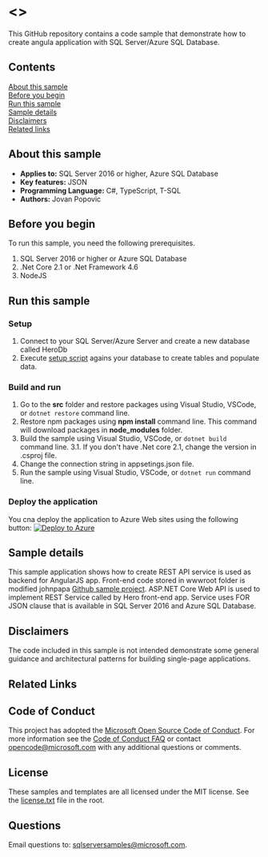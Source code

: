 # <<Sample title>>
This GitHub repository contains a code sample that demonstrate how to create angula application with SQL Server/Azure SQL Database.

## Contents

[About this sample](#about-this-sample)<br/>
[Before you begin](#before-you-begin)<br/>
[Run this sample](#run-this-sample)<br/>
[Sample details](#sample-details)<br/>
[Disclaimers](#disclaimers)<br/>
[Related links](#related-links)<br/>

<a name=about-this-sample></a>

## About this sample

- **Applies to:** SQL Server 2016 or higher, Azure SQL Database
- **Key features:** JSON
- **Programming Language:** C#, TypeScript, T-SQL
- **Authors:** Jovan Popovic

<a name=before-you-begin></a>

## Before you begin

To run this sample, you need the following prerequisites.
1. SQL Server 2016 or higher or Azure SQL Database
2. .Net Core 2.1 or .Net Framework 4.6 
3. NodeJS

<a name=run-this-sample></a>

## Run this sample

### Setup
1. Connect to your SQL Server/Azure Server and create a new database called HeroDb 
2. Execute [setup script](db/setup.sql) agains your database to create tables and populate data.

### Build and run
1. Go to the **src** folder and restore packages using Visual Studio, VSCode, or `dotnet restore` command line.
2. Restore npm packages using **npm install** command line. This command will download packages in **node_modules** folder.
3. Build the sample using Visual Studio, VSCode, or `dotnet build` command line.
3.1. If you don't have .Net core 2.1, change the version in .csproj file.
4. Change the connection string in appsetings.json file.
5. Run the sample using Visual Studio, VSCode, or `dotnet run` command line.

### Deploy the application

You cna deploy the application to Azure Web sites using the following button:
[![Deploy to Azure](http://azuredeploy.net/deploybutton.png)](https://azuredeploy.net/)

<a name=sample-details></a>

## Sample details

This sample application shows how to create REST API service is used as backend for AngularJS app.
Front-end code stored in wwwroot folder is modified johnpapa [Github sample project](https://github.com/johnpapa/angular2-tour-of-heroes).
ASP.NET Core Web API is used to implement REST Service called by Hero front-end app.
Service uses FOR JSON clause that is available in SQL Server 2016 and Azure SQL Database.

<a name=disclaimers></a>

## Disclaimers
The code included in this sample is not intended demonstrate some general guidance and architectural patterns for building single-page applications. 

<a name=related-links></a>

## Related Links

## Code of Conduct
This project has adopted the [Microsoft Open Source Code of Conduct](https://opensource.microsoft.com/codeofconduct/). For more information see the [Code of Conduct FAQ](https://opensource.microsoft.com/codeofconduct/faq/) or contact [opencode@microsoft.com](mailto:opencode@microsoft.com) with any additional questions or comments.

## License
These samples and templates are all licensed under the MIT license. See the [license.txt](license.txt) file in the root.

## Questions
Email questions to: sqlserversamples@microsoft.com.
